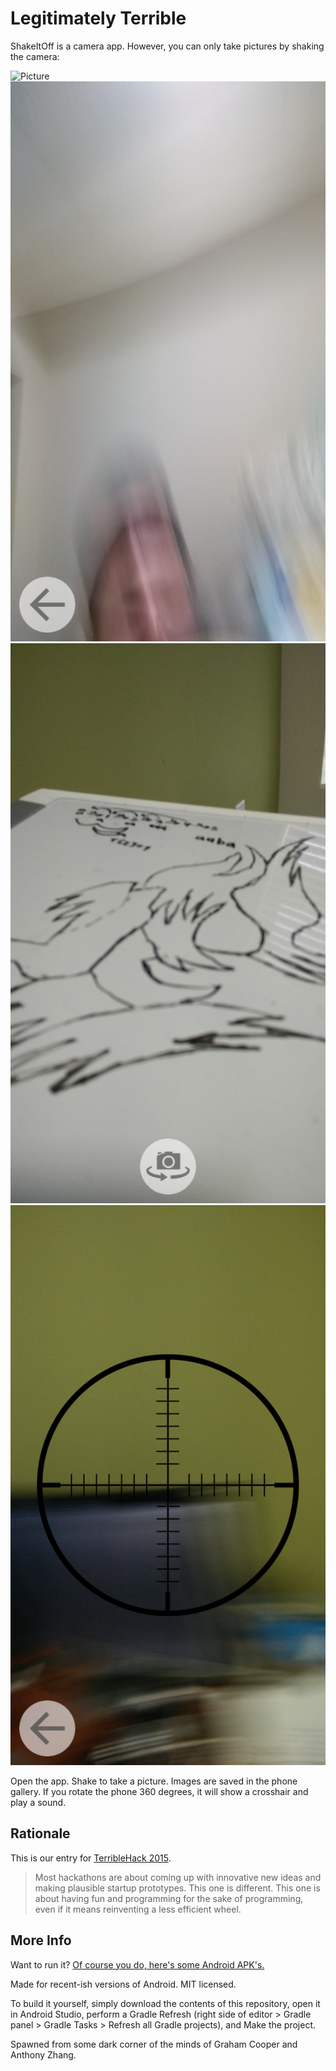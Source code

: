 Legitimately Terrible
=====================

ShakeItOff is a camera app. However, you can only take pictures by shaking the camera:

![Picture](Picture.png)
![Screenshot](Screen1.png)
![Screenshot](Screen2.png)
![Screenshot](Screen3.png)

Open the app. Shake to take a picture. Images are saved in the phone gallery. If you rotate the phone 360 degrees, it will show a crosshair and play a sound.

Rationale
---------

This is our entry for [TerribleHack 2015](http://terriblehack.website/).

> Most hackathons are about coming up with innovative new ideas and making plausible startup prototypes. This one is different. This one is about having fun and programming for the sake of programming, even if it means reinventing a less efficient wheel.

More Info
---------

Want to run it? [Of course you do, here's some Android APK's.](https://github.com/Uberi/LegitimatelyTerrible/releases/)

Made for recent-ish versions of Android. MIT licensed.

To build it yourself, simply download the contents of this repository, open it in Android Studio, perform a Gradle Refresh (right side of editor > Gradle panel > Gradle Tasks > Refresh all Gradle projects), and Make the project.

Spawned from some dark corner of the minds of Graham Cooper and Anthony Zhang.
